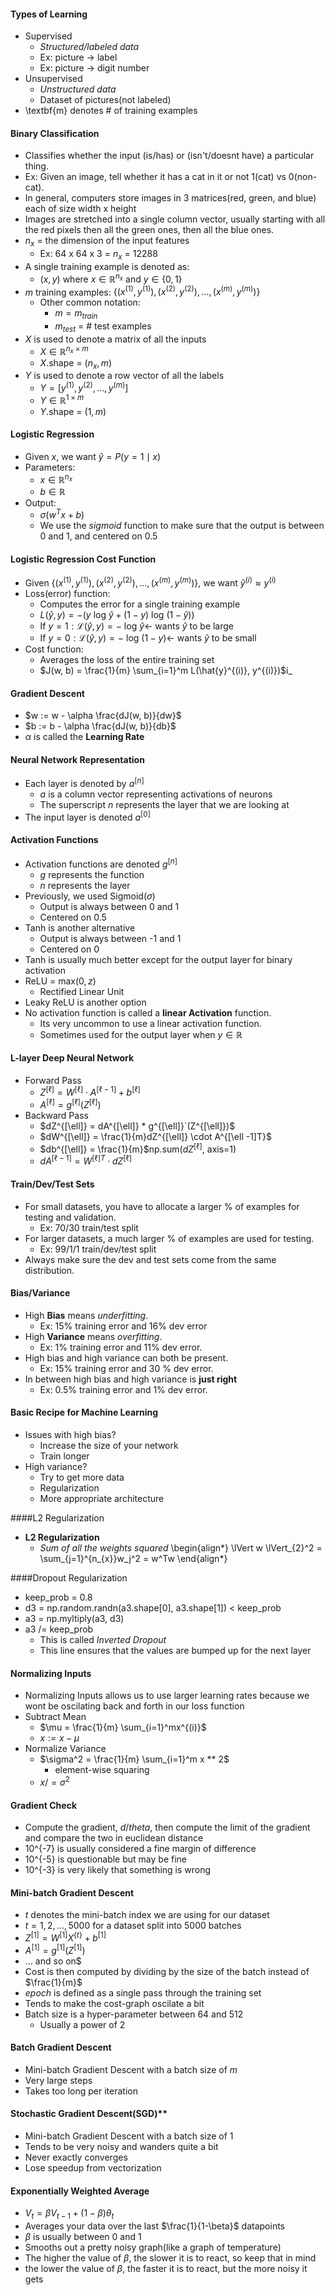 #### Types of Learning
- Supervised
	- *Structured/labeled data*
	- Ex: picture $\rightarrow$ label
	- Ex: picture $\rightarrow$ digit number
- Unsupervised
	- *Unstructured data*
	- Dataset of pictures(not labeled)
- \textbf{m} denotes # of training examples

#### Binary Classification
- Classifies whether the input (is/has) or (isn't/doesnt have) a particular thing.
- Ex: Given an image, tell whether it has a cat in it or not 1(cat) vs 0(non-cat).
- In general, computers store images in 3 matrices(red, green, and blue) each of size width x height
- Images are stretched into a single column vector, usually starting with all the red pixels
then all the green ones, then all the blue ones.
- $n_x$ = the dimension of the input features
	- Ex: 64 x 64 x 3 = $n_x$ = 12288
- A single training example is denoted as:
	- $(x, y)$ where $x \in \mathbb{R}^{n_x}$ and $y \in \{0, 1\}$
- $m$ training examples: $\{(x^{(1)}, y^{(1)}), (x^{(2)}, y^{(2)}),\ldots, (x^{(m)}, y^{(m)})\}$
	- Other common notation:
		- $m = m_{train}$
		- $m_{test}$ = # test examples
- $X$ is used to denote a matrix of all the inputs
	- $X \in \mathbb{R}^{n_x \times m}$
	- $X$.shape = $(n_x, m)$
- $Y$ is used to denote a row vector of all the labels
	- $Y = [y^{(1)},y^{(2)},\ldots, y^{(m)}]$
	- $Y \in \mathbb{R}^{1 \times m}$
	- $Y$.shape = $(1, m)$

#### Logistic Regression
- Given $x$, we want $\hat{y} = P(y=1 \mid x)$
- Parameters:
	- $x \in \mathbb{R}^{n_x}$
	- $b \in \mathbb{R}$
- Output:
	- $\sigma(w^Tx + b)$
	- We use the *sigmoid* function to make sure that the output is between 0 and 1, and centered on 0.5

#### Logistic Regression Cost Function
- Given $\{(x^{(1)}, y^{(1)}), (x^{(2)}, y^{(2)}),\ldots, (x^{(m)}, y^{(m)})\}$, we want $\hat{y}^{(i)} \approx y^{(i)}$
- Loss(error) function:
	- Computes the error for a single training example
	- $L(\hat{y}, y) = -(y$ log $\hat{y} + (1-y)$ log $(1-\hat{y}))$
	- If $y=1: \mathcal{L}(\hat{y}, y) = -$ log $\hat{y} \leftarrow$ wants $\hat{y}$ to be large
	- If $y=0: \mathcal{L}(\hat{y}, y) = -$ log $(1-y) \leftarrow$ wants $\hat{y}$ to be small
- Cost function:
	- Averages the loss of the entire training set
	- $J(w, b) = \frac{1}{m} \sum_{i=1}^m L(\hat{y}^{(i)}, y^{(i)})$i_

#### Gradient Descent
- $w := w - \alpha \frac{dJ(w, b)}{dw}$
- $b := b - \alpha \frac{dJ(w, b)}{db}$
- $\alpha$ is called the **Learning Rate**

#### Neural Network Representation
- Each layer is denoted by $a^{[n]}$ 
	- $a$ is a column vector representing activations of neurons
	- The superscript $n$ represents the layer that we are looking at
- The input layer is denoted $a^{[0]}$

#### Activation Functions
- Activation functions are denoted $g^{[n]}$
	- $g$ represents the function
	- $n$ represents the layer
- Previously, we used Sigmoid($\sigma$)
	- Output is always between 0 and 1
	- Centered on 0.5
- Tanh is another alternative
	- Output is always between -1 and 1
	- Centered on 0
- Tanh is usually much better except for the output layer for binary activation
- ReLU = max$(0, z)$
	- Rectified Linear Unit
- Leaky ReLU is another option
- No activation function is called a **linear Activation** function.
	- Its very uncommon to use a linear activation function.
	- Sometimes used for the output layer when $y \in \mathbb{R}$

#### L-layer Deep Neural Network
- Forward Pass
	- $Z^{[\ell]} = W^{[\ell]} \cdot A^{[\ell -1]} + b^{[\ell]}$
	- $A^{[\ell]} = g^{[\ell]}(Z^{[\ell]})$
- Backward Pass
	- $dZ^{[\ell]} = dA^{[\ell]} * g^{[\ell]}`(Z^{[\ell]})$
	- $dW^{[\ell]} = \frac{1}{m}dZ^{[\ell]} \cdot A^{[\ell -1]T}$
	- $db^{[\ell]} = \frac{1}{m}$np.sum$(dZ^{[\ell]}$, axis=1$)$
	- $dA^{[\ell -1]} = W^{[\ell]T} \cdot dZ^{[\ell]}$

#### Train/Dev/Test Sets
- For small datasets, you have to allocate a larger % of examples for testing and validation. 
	- Ex: 70/30 train/test split
- For larger datasets, a much larger % of examples are used for testing.
	- Ex: 99/1/1 train/dev/test split
- Always make sure the dev and test sets come from the same distribution.

#### Bias/Variance
- High **Bias** means *underfitting*.
	- Ex: 15% training error and 16% dev error
- High **Variance** means *overfitting*.
	- Ex: 1% training error and 11% dev error.
- High bias and high variance can both be present.
	- Ex: 15% training error and 30 % dev error.
- In between high bias and high variance is **just right**
	- Ex: 0.5% training error and 1% dev error.

#### Basic Recipe for Machine Learning
- Issues with high bias?
	- Increase the size of your network
	- Train longer
- High variance?
	- Try to get more data
	- Regularization
	- More appropriate architecture

####L2 Regularization
- **L2 Regularization**
	- *Sum of all the weights squared*
\begin{align*}
\lVert w \lVert_{2}^2 = \sum_{j=1}^{n_{x}}w_j^2 = w^Tw
\end{align*}

####Dropout Regularization
- keep_prob = 0.8
- d3 = np.random.randn(a3.shape[0], a3.shape[1]) < keep_prob
- a3 = np.myltiply(a3, d3)
- a3 /= keep_prob
	- This is called *Inverted Dropout*
	- This line ensures that the values are bumped up for the next layer

#### Normalizing Inputs
- Normalizing Inputs allows us to use larger learning rates because we wont be oscilating back and forth in our loss function
- Subtract Mean
	- $\mu = \frac{1}{m} \sum_{i=1}^mx^{(i)}$
	- $x := x - \mu$
- Normalize Variance
	- $\sigma^2 = \frac{1}{m} \sum_{i=1}^m x ** 2$
		- element-wise squaring
	- $x /= \sigma^2$

#### Gradient Check
- Compute the gradient, $d/theta$, then compute the limit of the gradient and compare the two in euclidean distance
- 10^{-7} is usually considered a fine margin of difference
- 10^{-5} is questionable but may be fine
- 10^{-3} is very likely that something is wrong

#### Mini-batch Gradient Descent
- $t$ denotes the mini-batch index we are using for our dataset
- $t = 1, 2, \ldots, 5000$ for a dataset split into 5000 batches
- $Z^{[1]} = W^{[1]}X^{\{t\}} + b^{[1]}$
- $A^{[1]} = g^{[1]}(Z^{[1]})$
- $\ldots$ and so on$
- Cost is then computed by dividing by the size of the batch instead of $\frac{1}{m}$
- *epoch* is defined as a single pass through the training set
- Tends to make the cost-graph oscilate a bit
- Batch size is a hyper-parameter between 64 and 512
	- Usually a power of 2

#### Batch Gradient Descent
- Mini-batch Gradient Descent with a batch size of $m$
- Very large steps
- Takes too long per iteration

#### Stochastic Gradient Descent(SGD)**
- Mini-batch Gradient Descent with a batch size of 1
- Tends to be very noisy and wanders quite a bit
- Never exactly converges
- Lose speedup from vectorization

#### Exponentially Weighted Average
- $V_t = \beta V_{t-1} + (1-\beta)\theta_t$
- Averages your data over the last $\frac{1}{1-\beta}$ datapoints
- $\beta$ is usually between 0 and 1
- Smooths out a pretty noisy graph(like a graph of temperature)
- The higher the value of $\beta$, the slower it is to react, so keep that in mind
- the lower the value of $\beta$, the faster it is to react, but the more noisy it gets




